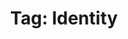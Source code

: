---
layout: tag
title: "Tag: Identity"
description: Showing all posts with the tag 'Identity'
tag: identity
permalink: /tag/identity/
---